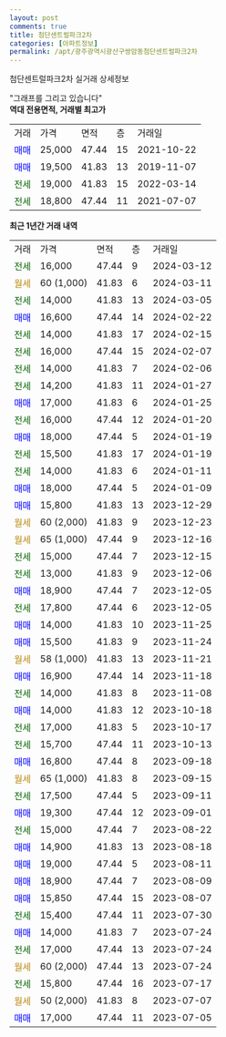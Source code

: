 ```yaml
---
layout: post
comments: true
title: 첨단센트럴파크2차
categories: [아파트정보]
permalink: /apt/광주광역시광산구쌍암동첨단센트럴파크2차
---
```


첨단센트럴파크2차 실거래 상세정보

<script type="text/javascript">
  google.charts.load('current', {'packages':['line', 'corechart']});
  google.charts.setOnLoadCallback(drawChart);

  function drawChart() {
    var data = new google.visualization.DataTable();
    data.addColumn('date', '거래일');
    data.addColumn('number', "매매");
    data.addColumn('number', "전세");
    data.addColumn('number', "전매");

    data.addRows([[new Date(Date.parse("2024-03-12")), null, 16000, null], [new Date(Date.parse("2024-03-11")), null, null, null], [new Date(Date.parse("2024-03-05")), null, 14000, null], [new Date(Date.parse("2024-02-22")), 16600, null, null], [new Date(Date.parse("2024-02-15")), null, 14000, null], [new Date(Date.parse("2024-02-07")), null, 16000, null], [new Date(Date.parse("2024-02-06")), null, 14000, null], [new Date(Date.parse("2024-01-27")), null, 14200, null], [new Date(Date.parse("2024-01-25")), 17000, null, null], [new Date(Date.parse("2024-01-20")), null, 16000, null], [new Date(Date.parse("2024-01-19")), 18000, null, null], [new Date(Date.parse("2024-01-19")), null, 15500, null], [new Date(Date.parse("2024-01-11")), null, 14000, null], [new Date(Date.parse("2024-01-09")), 18000, null, null], [new Date(Date.parse("2023-12-29")), 15800, null, null], [new Date(Date.parse("2023-12-23")), null, null, null], [new Date(Date.parse("2023-12-16")), null, null, null], [new Date(Date.parse("2023-12-15")), null, 15000, null], [new Date(Date.parse("2023-12-06")), null, 13000, null], [new Date(Date.parse("2023-12-05")), 18900, null, null], [new Date(Date.parse("2023-12-05")), null, 17800, null], [new Date(Date.parse("2023-11-25")), 14000, null, null], [new Date(Date.parse("2023-11-24")), 15500, null, null], [new Date(Date.parse("2023-11-21")), null, null, null], [new Date(Date.parse("2023-11-18")), 16900, null, null], [new Date(Date.parse("2023-11-08")), null, 14000, null], [new Date(Date.parse("2023-10-18")), 14000, null, null], [new Date(Date.parse("2023-10-17")), null, 17000, null], [new Date(Date.parse("2023-10-13")), null, 15700, null], [new Date(Date.parse("2023-09-18")), 16800, null, null], [new Date(Date.parse("2023-09-15")), null, null, null], [new Date(Date.parse("2023-09-11")), null, 17500, null], [new Date(Date.parse("2023-09-01")), 19300, null, null], [new Date(Date.parse("2023-08-22")), null, 15000, null], [new Date(Date.parse("2023-08-18")), 14900, null, null], [new Date(Date.parse("2023-08-11")), 19000, null, null], [new Date(Date.parse("2023-08-09")), 18900, null, null], [new Date(Date.parse("2023-08-07")), 15850, null, null], [new Date(Date.parse("2023-07-30")), null, 15400, null], [new Date(Date.parse("2023-07-24")), 14000, null, null], [new Date(Date.parse("2023-07-24")), null, 17000, null], [new Date(Date.parse("2023-07-24")), null, null, null], [new Date(Date.parse("2023-07-17")), null, 15800, null], [new Date(Date.parse("2023-07-07")), null, null, null], [new Date(Date.parse("2023-07-05")), 17000, null, null]]);

    var options = {
      hAxis: {
        format: 'yyyy/MM/dd'
      },    
      lineWidth: 0,
      pointsVisible: true,    
      title: '최근 1년간 유형별 실거래가 분포',
      legend: { position: 'bottom' }
    };

    var formatter = new google.visualization.NumberFormat({pattern:'###,###'} );
    formatter.format(data, 1);
    formatter.format(data, 2);
    
    setTimeout(function() {
        var chart = new google.visualization.LineChart(document.getElementById('columnchart_material'));
        chart.draw(data, (options));
        document.getElementById('loading').style.display = 'none';
    }, 200);
  }
</script>


<div id="loading" style="z-index:20; display: block; margin-left: 0px">"그래프를 그리고 있습니다"</div>
<div id="columnchart_material" style="width: 95%; margin-left: 0px; display: block"></div>
<!-- contents start -->
<b>역대 전용면적, 거래별 최고가</b>
<table class="sortable">
    <tr>
      <td>거래</td>
      <td>가격</td>
      <td>면적</td>
      <td>층</td>
      <td>거래일</td>
    </tr>
        <tr>
          <td><a style="color: blue">매매</a></td>
          <td>25,000</td>
          <td>47.44</td>
          <td>15</td>
          <td>2021-10-22</td>
        </tr>            <tr>
          <td><a style="color: blue">매매</a></td>
          <td>19,500</td>
          <td>41.83</td>
          <td>13</td>
          <td>2019-11-07</td>
        </tr>        
        <tr>
              <td><a style="color: darkgreen">전세</a></td>
              <td>19,000</td>
              <td>41.83</td>
              <td>15</td>
              <td>2022-03-14</td>
            </tr>            <tr>
              <td><a style="color: darkgreen">전세</a></td>
              <td>18,800</td>
              <td>47.44</td>
              <td>11</td>
              <td>2021-07-07</td>
            </tr>        
    
</table>

<b>최근 1년간 거래 내역</b>

<table class="sortable">
    <tr>
      <td>거래</td>
      <td>가격</td>
      <td>면적</td>
      <td>층</td>
      <td>거래일</td>
    </tr>
    <tr>
      <td><a style="color: darkgreen">전세</a></td>
      <td>16,000</td>
      <td>47.44</td>
      <td>9</td>
      <td>2024-03-12</td>
    </tr>          <tr>
      <td><a style="color: darkgoldenrod">월세</a></td>
      <td>60 (1,000)</td>
      <td>41.83</td>
      <td>6</td>
      <td>2024-03-11</td>
    </tr>          <tr>
      <td><a style="color: darkgreen">전세</a></td>
      <td>14,000</td>
      <td>41.83</td>
      <td>13</td>
      <td>2024-03-05</td>
    </tr>          <tr>
      <td><a style="color: blue">매매</a></td>
      <td>16,600</td>
      <td>47.44</td>
      <td>14</td>
      <td>2024-02-22</td>
    </tr>          <tr>
      <td><a style="color: darkgreen">전세</a></td>
      <td>14,000</td>
      <td>41.83</td>
      <td>17</td>
      <td>2024-02-15</td>
    </tr>          <tr>
      <td><a style="color: darkgreen">전세</a></td>
      <td>16,000</td>
      <td>47.44</td>
      <td>15</td>
      <td>2024-02-07</td>
    </tr>          <tr>
      <td><a style="color: darkgreen">전세</a></td>
      <td>14,000</td>
      <td>41.83</td>
      <td>7</td>
      <td>2024-02-06</td>
    </tr>          <tr>
      <td><a style="color: darkgreen">전세</a></td>
      <td>14,200</td>
      <td>41.83</td>
      <td>11</td>
      <td>2024-01-27</td>
    </tr>          <tr>
      <td><a style="color: blue">매매</a></td>
      <td>17,000</td>
      <td>41.83</td>
      <td>6</td>
      <td>2024-01-25</td>
    </tr>          <tr>
      <td><a style="color: darkgreen">전세</a></td>
      <td>16,000</td>
      <td>47.44</td>
      <td>12</td>
      <td>2024-01-20</td>
    </tr>          <tr>
      <td><a style="color: blue">매매</a></td>
      <td>18,000</td>
      <td>47.44</td>
      <td>5</td>
      <td>2024-01-19</td>
    </tr>          <tr>
      <td><a style="color: darkgreen">전세</a></td>
      <td>15,500</td>
      <td>41.83</td>
      <td>17</td>
      <td>2024-01-19</td>
    </tr>          <tr>
      <td><a style="color: darkgreen">전세</a></td>
      <td>14,000</td>
      <td>41.83</td>
      <td>6</td>
      <td>2024-01-11</td>
    </tr>          <tr>
      <td><a style="color: blue">매매</a></td>
      <td>18,000</td>
      <td>47.44</td>
      <td>5</td>
      <td>2024-01-09</td>
    </tr>          <tr>
      <td><a style="color: blue">매매</a></td>
      <td>15,800</td>
      <td>41.83</td>
      <td>13</td>
      <td>2023-12-29</td>
    </tr>          <tr>
      <td><a style="color: darkgoldenrod">월세</a></td>
      <td>60 (2,000)</td>
      <td>41.83</td>
      <td>9</td>
      <td>2023-12-23</td>
    </tr>          <tr>
      <td><a style="color: darkgoldenrod">월세</a></td>
      <td>65 (1,000)</td>
      <td>47.44</td>
      <td>9</td>
      <td>2023-12-16</td>
    </tr>          <tr>
      <td><a style="color: darkgreen">전세</a></td>
      <td>15,000</td>
      <td>47.44</td>
      <td>7</td>
      <td>2023-12-15</td>
    </tr>          <tr>
      <td><a style="color: darkgreen">전세</a></td>
      <td>13,000</td>
      <td>41.83</td>
      <td>9</td>
      <td>2023-12-06</td>
    </tr>          <tr>
      <td><a style="color: blue">매매</a></td>
      <td>18,900</td>
      <td>47.44</td>
      <td>7</td>
      <td>2023-12-05</td>
    </tr>          <tr>
      <td><a style="color: darkgreen">전세</a></td>
      <td>17,800</td>
      <td>47.44</td>
      <td>6</td>
      <td>2023-12-05</td>
    </tr>          <tr>
      <td><a style="color: blue">매매</a></td>
      <td>14,000</td>
      <td>41.83</td>
      <td>10</td>
      <td>2023-11-25</td>
    </tr>          <tr>
      <td><a style="color: blue">매매</a></td>
      <td>15,500</td>
      <td>41.83</td>
      <td>9</td>
      <td>2023-11-24</td>
    </tr>          <tr>
      <td><a style="color: darkgoldenrod">월세</a></td>
      <td>58 (1,000)</td>
      <td>41.83</td>
      <td>13</td>
      <td>2023-11-21</td>
    </tr>          <tr>
      <td><a style="color: blue">매매</a></td>
      <td>16,900</td>
      <td>47.44</td>
      <td>14</td>
      <td>2023-11-18</td>
    </tr>          <tr>
      <td><a style="color: darkgreen">전세</a></td>
      <td>14,000</td>
      <td>41.83</td>
      <td>8</td>
      <td>2023-11-08</td>
    </tr>          <tr>
      <td><a style="color: blue">매매</a></td>
      <td>14,000</td>
      <td>41.83</td>
      <td>12</td>
      <td>2023-10-18</td>
    </tr>          <tr>
      <td><a style="color: darkgreen">전세</a></td>
      <td>17,000</td>
      <td>41.83</td>
      <td>5</td>
      <td>2023-10-17</td>
    </tr>          <tr>
      <td><a style="color: darkgreen">전세</a></td>
      <td>15,700</td>
      <td>47.44</td>
      <td>11</td>
      <td>2023-10-13</td>
    </tr>          <tr>
      <td><a style="color: blue">매매</a></td>
      <td>16,800</td>
      <td>47.44</td>
      <td>8</td>
      <td>2023-09-18</td>
    </tr>          <tr>
      <td><a style="color: darkgoldenrod">월세</a></td>
      <td>65 (1,000)</td>
      <td>41.83</td>
      <td>8</td>
      <td>2023-09-15</td>
    </tr>          <tr>
      <td><a style="color: darkgreen">전세</a></td>
      <td>17,500</td>
      <td>47.44</td>
      <td>5</td>
      <td>2023-09-11</td>
    </tr>          <tr>
      <td><a style="color: blue">매매</a></td>
      <td>19,300</td>
      <td>47.44</td>
      <td>12</td>
      <td>2023-09-01</td>
    </tr>          <tr>
      <td><a style="color: darkgreen">전세</a></td>
      <td>15,000</td>
      <td>47.44</td>
      <td>7</td>
      <td>2023-08-22</td>
    </tr>          <tr>
      <td><a style="color: blue">매매</a></td>
      <td>14,900</td>
      <td>41.83</td>
      <td>13</td>
      <td>2023-08-18</td>
    </tr>          <tr>
      <td><a style="color: blue">매매</a></td>
      <td>19,000</td>
      <td>47.44</td>
      <td>5</td>
      <td>2023-08-11</td>
    </tr>          <tr>
      <td><a style="color: blue">매매</a></td>
      <td>18,900</td>
      <td>47.44</td>
      <td>7</td>
      <td>2023-08-09</td>
    </tr>          <tr>
      <td><a style="color: blue">매매</a></td>
      <td>15,850</td>
      <td>47.44</td>
      <td>15</td>
      <td>2023-08-07</td>
    </tr>          <tr>
      <td><a style="color: darkgreen">전세</a></td>
      <td>15,400</td>
      <td>47.44</td>
      <td>11</td>
      <td>2023-07-30</td>
    </tr>          <tr>
      <td><a style="color: blue">매매</a></td>
      <td>14,000</td>
      <td>41.83</td>
      <td>7</td>
      <td>2023-07-24</td>
    </tr>          <tr>
      <td><a style="color: darkgreen">전세</a></td>
      <td>17,000</td>
      <td>47.44</td>
      <td>13</td>
      <td>2023-07-24</td>
    </tr>          <tr>
      <td><a style="color: darkgoldenrod">월세</a></td>
      <td>60 (2,000)</td>
      <td>47.44</td>
      <td>13</td>
      <td>2023-07-24</td>
    </tr>          <tr>
      <td><a style="color: darkgreen">전세</a></td>
      <td>15,800</td>
      <td>47.44</td>
      <td>16</td>
      <td>2023-07-17</td>
    </tr>          <tr>
      <td><a style="color: darkgoldenrod">월세</a></td>
      <td>50 (2,000)</td>
      <td>41.83</td>
      <td>8</td>
      <td>2023-07-07</td>
    </tr>          <tr>
      <td><a style="color: blue">매매</a></td>
      <td>17,000</td>
      <td>47.44</td>
      <td>11</td>
      <td>2023-07-05</td>
    </tr>      </table>
<!-- contents end -->    

